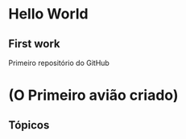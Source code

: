 # Hello World #
## First work ##
Primeiro repositório do GitHub
# (O Primeiro avião criado) #
## Tópicos ##


